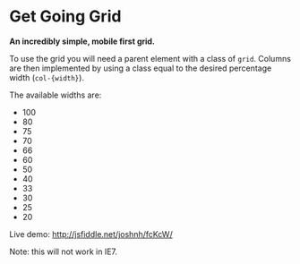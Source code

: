 Get Going Grid
==============

__An incredibly simple, mobile first grid.__

To use the grid you will need a parent element with a class of `grid`. Columns are then implemented by using a class equal to the desired percentage width (`col-{width}`).

The available widths are:

* 100
* 80
* 75
* 70
* 66
* 60
* 50
* 40
* 33
* 30
* 25
* 20

Live demo: http://jsfiddle.net/joshnh/fcKcW/

Note: this will not work in IE7.